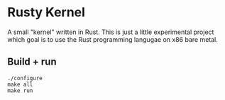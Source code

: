 # Rusty Kernel

A small "kernel" written in Rust. This is just a little experimental project which goal is to use the Rust programming langugae on x86 bare metal.

## Build + run

```
./configure
make all
make run
```